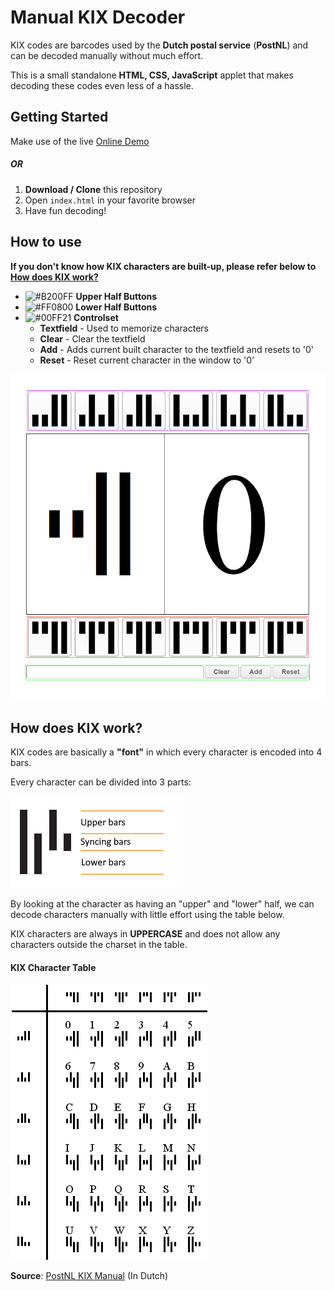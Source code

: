 # Manual KIX Decoder

KIX codes are barcodes used by the **Dutch postal service** (**PostNL**) and can be decoded manually without much effort.

This is a small standalone **HTML, CSS, JavaScript** applet that makes decoding these codes even less of a hassle.

## Getting Started

Make use of the live <a href="https://jkctech.github.io/ManualKIX/" target="_blank">Online Demo</a>

##### OR

1. **Download / Clone** this repository
1. Open `index.html` in your favorite browser
1. Have fun decoding!

## How to use

**If you don't know how KIX characters are built-up, please refer below to [How does KIX work?](#how-does-kix-work)**

- ![#B200FF](https://via.placeholder.com/15/B200FF/000000?text=+) **Upper Half Buttons**
- ![#FF0800](https://via.placeholder.com/15/FF0800/000000?text=+) **Lower Half Buttons**
- ![#00FF21](https://via.placeholder.com/15/00FF21/000000?text=+) **Controlset**
	* **Textfield** - Used to memorize characters
	* **Clear** - Clear the textfield
	* **Add** - Adds current built character to the textfield and resets to '0'
	* **Reset** - Reset current character in the window to '0'

<img src="assets/decoder.png">

## How does KIX work?

KIX codes are basically a **"font"** in which every character is encoded into 4 bars.

Every character can be divided into 3 parts:

<img src="assets/info.png">

By looking at the character as having an "upper" and "lower" half, we can decode characters manually with little effort using the table below.

KIX characters are always in **UPPERCASE** and does not allow any characters outside the charset in the table.

#### KIX Character Table
<img src="assets/table.png">

**Source**: <a href="https://www.postnl.nl/Images/Brochure-KIX-code-van-PostNL_tcm10-10210.pdf">PostNL KIX Manual</a> (In Dutch)
